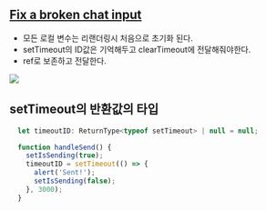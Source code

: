 ## [Fix a broken chat input](https://react-ko.dev/learn/referencing-values-with-refs)

- 모든 로컬 변수는 리랜더링시 처음으로 초기화 된다.
- setTimeout의 ID값은 기억해두고 clearTimeout에 전달해줘야한다.
- ref로 보존하고 전달한다.

<img src="https://velog.velcdn.com/images/sarang_daddy/post/ce828a9c-091c-4253-821f-9221d06e510c/image.gif">

## setTimeout의 반환값의 타입

```jsx
  let timeoutID: ReturnType<typeof setTimeout> | null = null;

  function handleSend() {
    setIsSending(true);
    timeoutID = setTimeout(() => {
      alert('Sent!');
      setIsSending(false);
    }, 3000);
  }
```
